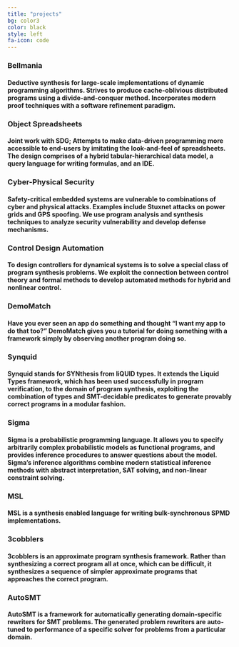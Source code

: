 ```yaml
---
title: "projects"
bg: color3
color: black
style: left
fa-icon: code
---
```


### Bellmania

#### Deductive synthesis for large-scale implementations of dynamic programming algorithms. Strives to produce cache-oblivious distributed programs using a divide-and-conquer method. Incorporates modern proof techniques with a software refinement paradigm.

### Object Spreadsheets

#### Joint work with SDG; Attempts to make data-driven programming more accessible to end-users by imitating the look-and-feel of spreadsheets. The design comprises of a hybrid tabular-hierarchical data model, a query language for writing formulas, and an IDE.

### Cyber-Physical Security

#### Safety-critical embedded systems are vulnerable to combinations of cyber and physical attacks. Examples include Stuxnet attacks on power grids and GPS spoofing. We use program analysis and synthesis techniques to analyze security vulnerability and develop defense mechanisms. 

### Control Design Automation

#### To design controllers for dynamical systems is to solve a special class of program synthesis problems. We exploit the connection between control theory and formal methods to develop automated methods for hybrid and nonlinear control. 

### DemoMatch

#### Have you ever seen an app do something and thought “I want my app to do that too?” DemoMatch gives you a tutorial for doing something with a framework simply by observing another program doing so.

### Synquid

#### Synquid stands for SYNthesis from liQUID types. It extends the Liquid Types framework, which has been used successfully in program verification, to the domain of program synthesis, exploiting the combination of types and SMT-decidable predicates to generate provably correct programs in a modular fashion.

### Sigma

#### Sigma is a probabilistic programming language.  It allows you to specify arbitrarily complex probabilistic models as functional programs, and provides inference procedures to answer questions about the model.  Sigma’s inference algorithms combine modern statistical inference methods with abstract interpretation, SAT solving, and non-linear constraint solving.

### MSL

#### MSL is a synthesis enabled language for writing bulk-synchronous SPMD implementations.

### 3cobblers

#### 3cobblers is an approximate program synthesis framework. Rather than synthesizing a correct program all at once, which can be difficult, it synthesizes a sequence of simpler approximate programs that approaches the correct program. 

### AutoSMT

#### AutoSMT is a framework for automatically generating domain-specific rewriters for SMT problems. The generated problem rewriters are auto-tuned to performance of a specific solver for problems from a particular domain. 

